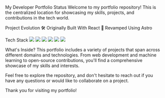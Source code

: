 My Developer Portfolio Status
Welcome to my portfolio repository! This is the centralized location for showcasing my skills, projects, and contributions in the tech world.

Project Evolution
🛠 Originally Built With React
🔄 Revamped Using Astro

Tech Stack
![](https://img.shields.io/badge/HTML5-E34F26?style=for-the-badge&logo=html5&logoColor=white)
![](https://img.shields.io/badge/CSS3-1572B6?style=for-the-badge&logo=css3&logoColor=white)
![](https://img.shields.io/badge/TypeScript-007ACC?style=for-the-badge&logo=typescript&logoColor=white)
![](https://img.shields.io/badge/Astro-%23372A71.svg?&style=for-the-badge&logo=astro&logoColor=white)
![](https://img.shields.io/badge/React-20232A?style=for-the-badge&logo=react&logoColor=61DAFB)
![](https://img.shields.io/badge/Netlify-00C7B7?style=for-the-badge&logo=netlify&logoColor=white)

What's Inside?
This portfolio includes a variety of projects that span across different domains and technologies. From web development and machine learning to open-source contributions, you'll find a comprehensive showcase of my skills and interests.

Feel free to explore the repository, and don't hesitate to reach out if you have any questions or would like to collaborate on a project.

Thank you for visiting my portfolio!

